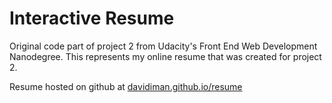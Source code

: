 Interactive Resume
==================

Original code part of project 2 from Udacity's Front End Web Development Nanodegree.
This represents my online resume that was created for project 2.

Resume hosted on github at [davidiman.github.io/resume](http://cherylcourt.github.io/resume/)
